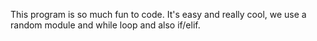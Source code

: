 This program is so much fun to code.
It's easy and really cool, we use a random module and while loop and also if/elif.
